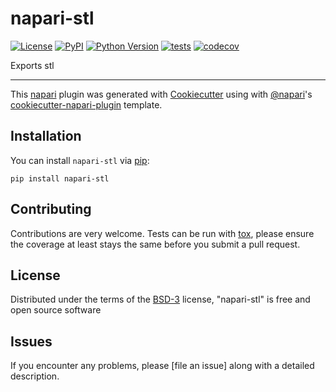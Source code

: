 # napari-stl

[![License](https://img.shields.io/pypi/l/napari-stl.svg?color=green)](https://github.com/jo-mueller/napari-stl/raw/master/LICENSE)
[![PyPI](https://img.shields.io/pypi/v/napari-stl.svg?color=green)](https://pypi.org/project/napari-stl)
[![Python Version](https://img.shields.io/pypi/pyversions/napari-stl.svg?color=green)](https://python.org)
[![tests](https://github.com/jo-mueller/napari-stl/workflows/tests/badge.svg)](https://github.com/jo-mueller/napari-stl/actions)
[![codecov](https://codecov.io/gh/jo-mueller/napari-stl/branch/master/graph/badge.svg)](https://codecov.io/gh/jo-mueller/napari-stl)

Exports stl

----------------------------------

This [napari] plugin was generated with [Cookiecutter] using with [@napari]'s [cookiecutter-napari-plugin] template.

<!--
Don't miss the full getting started guide to set up your new package:
https://github.com/napari/cookiecutter-napari-plugin#getting-started

and review the napari docs for plugin developers:
https://napari.org/docs/plugins/index.html
-->

## Installation

You can install `napari-stl` via [pip]:

    pip install napari-stl

## Contributing

Contributions are very welcome. Tests can be run with [tox], please ensure
the coverage at least stays the same before you submit a pull request.

## License

Distributed under the terms of the [BSD-3] license,
"napari-stl" is free and open source software

## Issues

If you encounter any problems, please [file an issue] along with a detailed description.

[napari]: https://github.com/napari/napari
[Cookiecutter]: https://github.com/audreyr/cookiecutter
[@napari]: https://github.com/napari
[MIT]: http://opensource.org/licenses/MIT
[BSD-3]: http://opensource.org/licenses/BSD-3-Clause
[GNU GPL v3.0]: http://www.gnu.org/licenses/gpl-3.0.txt
[GNU LGPL v3.0]: http://www.gnu.org/licenses/lgpl-3.0.txt
[Apache Software License 2.0]: http://www.apache.org/licenses/LICENSE-2.0
[Mozilla Public License 2.0]: https://www.mozilla.org/media/MPL/2.0/index.txt
[cookiecutter-napari-plugin]: https://github.com/napari/cookiecutter-napari-plugin

[napari]: https://github.com/napari/napari
[tox]: https://tox.readthedocs.io/en/latest/
[pip]: https://pypi.org/project/pip/
[PyPI]: https://pypi.org/
